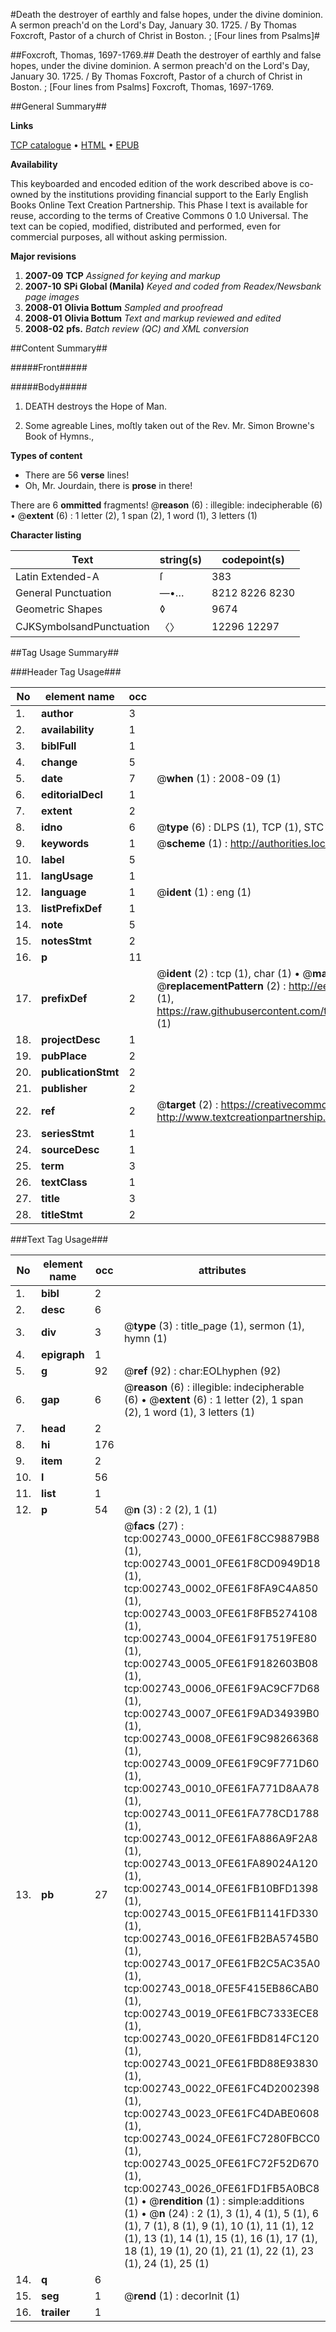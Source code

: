 #Death the destroyer of earthly and false hopes, under the divine dominion. A sermon preach'd on the Lord's Day, January 30. 1725. / By Thomas Foxcroft, Pastor of a church of Christ in Boston. ; [Four lines from Psalms]#

##Foxcroft, Thomas, 1697-1769.##
Death the destroyer of earthly and false hopes, under the divine dominion. A sermon preach'd on the Lord's Day, January 30. 1725. / By Thomas Foxcroft, Pastor of a church of Christ in Boston. ; [Four lines from Psalms]
Foxcroft, Thomas, 1697-1769.

##General Summary##

**Links**

[TCP catalogue](http://www.ota.ox.ac.uk/tcp/)  • 
[HTML](http://tei.it.ox.ac.uk/tcp/Texts-HTML/free/N02/N02307.html)  • 
[EPUB](http://tei.it.ox.ac.uk/tcp/Texts-EPUB/free/N02/N02307.epub)

**Availability**

This keyboarded and encoded edition of the
	       work described above is co-owned by the institutions
	       providing financial support to the Early English Books
	       Online Text Creation Partnership. This Phase I text is
	       available for reuse, according to the terms of Creative
	       Commons 0 1.0 Universal. The text can be copied,
	       modified, distributed and performed, even for
	       commercial purposes, all without asking permission.

**Major revisions**

1. __2007-09__ __TCP__ *Assigned for keying and markup*
1. __2007-10__ __SPi Global (Manila)__ *Keyed and coded from Readex/Newsbank page images*
1. __2008-01__ __Olivia Bottum__ *Sampled and proofread*
1. __2008-01__ __Olivia Bottum__ *Text and markup reviewed and edited*
1. __2008-02__ __pfs.__ *Batch review (QC) and XML conversion*

##Content Summary##

#####Front#####

#####Body#####

1. DEATH destroys the Hope of Man.

1. Some agreable Lines, moſtly taken out of the Rev. Mr. Simon Browne's Book of Hymns.,

**Types of content**

  * There are 56 **verse** lines!
  * Oh, Mr. Jourdain, there is **prose** in there!

There are 6 **ommitted** fragments! 
 @__reason__ (6) : illegible: indecipherable (6)  •  @__extent__ (6) : 1 letter (2), 1 span (2), 1 word (1), 3 letters (1)

**Character listing**


|Text|string(s)|codepoint(s)|
|---|---|---|
|Latin Extended-A|ſ|383|
|General Punctuation|—•…|8212 8226 8230|
|Geometric Shapes|◊|9674|
|CJKSymbolsandPunctuation|〈〉|12296 12297|

##Tag Usage Summary##

###Header Tag Usage###

|No|element name|occ|attributes|
|---|---|---|---|
|1.|__author__|3||
|2.|__availability__|1||
|3.|__biblFull__|1||
|4.|__change__|5||
|5.|__date__|7| @__when__ (1) : 2008-09 (1)|
|6.|__editorialDecl__|1||
|7.|__extent__|2||
|8.|__idno__|6| @__type__ (6) : DLPS (1), TCP (1), STC (1), NOTIS (1), IMAGE-SET (1), EVANS-CITATION (1)|
|9.|__keywords__|1| @__scheme__ (1) : http://authorities.loc.gov/ (1)|
|10.|__label__|5||
|11.|__langUsage__|1||
|12.|__language__|1| @__ident__ (1) : eng (1)|
|13.|__listPrefixDef__|1||
|14.|__note__|5||
|15.|__notesStmt__|2||
|16.|__p__|11||
|17.|__prefixDef__|2| @__ident__ (2) : tcp (1), char (1)  •  @__matchPattern__ (2) : ([0-9\-]+):([0-9IVX]+) (1), (.+) (1)  •  @__replacementPattern__ (2) : http://eebo.chadwyck.com/downloadtiff?vid=$1&page=$2 (1), https://raw.githubusercontent.com/textcreationpartnership/Texts/master/tcpchars.xml#$1 (1)|
|18.|__projectDesc__|1||
|19.|__pubPlace__|2||
|20.|__publicationStmt__|2||
|21.|__publisher__|2||
|22.|__ref__|2| @__target__ (2) : https://creativecommons.org/publicdomain/zero/1.0/ (1), http://www.textcreationpartnership.org/docs/. (1)|
|23.|__seriesStmt__|1||
|24.|__sourceDesc__|1||
|25.|__term__|3||
|26.|__textClass__|1||
|27.|__title__|3||
|28.|__titleStmt__|2||


###Text Tag Usage###

|No|element name|occ|attributes|
|---|---|---|---|
|1.|__bibl__|2||
|2.|__desc__|6||
|3.|__div__|3| @__type__ (3) : title_page (1), sermon (1), hymn (1)|
|4.|__epigraph__|1||
|5.|__g__|92| @__ref__ (92) : char:EOLhyphen (92)|
|6.|__gap__|6| @__reason__ (6) : illegible: indecipherable (6)  •  @__extent__ (6) : 1 letter (2), 1 span (2), 1 word (1), 3 letters (1)|
|7.|__head__|2||
|8.|__hi__|176||
|9.|__item__|2||
|10.|__l__|56||
|11.|__list__|1||
|12.|__p__|54| @__n__ (3) : 2 (2), 1 (1)|
|13.|__pb__|27| @__facs__ (27) : tcp:002743_0000_0FE61F8CC98879B8 (1), tcp:002743_0001_0FE61F8CD0949D18 (1), tcp:002743_0002_0FE61F8FA9C4A850 (1), tcp:002743_0003_0FE61F8FB5274108 (1), tcp:002743_0004_0FE61F917519FE80 (1), tcp:002743_0005_0FE61F9182603B08 (1), tcp:002743_0006_0FE61F9AC9CF7D68 (1), tcp:002743_0007_0FE61F9AD34939B0 (1), tcp:002743_0008_0FE61F9C98266368 (1), tcp:002743_0009_0FE61F9C9F771D60 (1), tcp:002743_0010_0FE61FA771D8AA78 (1), tcp:002743_0011_0FE61FA778CD1788 (1), tcp:002743_0012_0FE61FA886A9F2A8 (1), tcp:002743_0013_0FE61FA89024A120 (1), tcp:002743_0014_0FE61FB10BFD1398 (1), tcp:002743_0015_0FE61FB1141FD330 (1), tcp:002743_0016_0FE61FB2BA5745B0 (1), tcp:002743_0017_0FE61FB2C5AC35A0 (1), tcp:002743_0018_0FE5F415EB86CAB0 (1), tcp:002743_0019_0FE61FBC7333ECE8 (1), tcp:002743_0020_0FE61FBD814FC120 (1), tcp:002743_0021_0FE61FBD88E93830 (1), tcp:002743_0022_0FE61FC4D2002398 (1), tcp:002743_0023_0FE61FC4DABE0608 (1), tcp:002743_0024_0FE61FC7280FBCC0 (1), tcp:002743_0025_0FE61FC72F52D670 (1), tcp:002743_0026_0FE61FD1FB5A0BC8 (1)  •  @__rendition__ (1) : simple:additions (1)  •  @__n__ (24) : 2 (1), 3 (1), 4 (1), 5 (1), 6 (1), 7 (1), 8 (1), 9 (1), 10 (1), 11 (1), 12 (1), 13 (1), 14 (1), 15 (1), 16 (1), 17 (1), 18 (1), 19 (1), 20 (1), 21 (1), 22 (1), 23 (1), 24 (1), 25 (1)|
|14.|__q__|6||
|15.|__seg__|1| @__rend__ (1) : decorInit (1)|
|16.|__trailer__|1||
